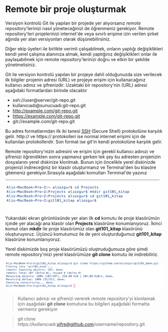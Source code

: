 # Remote bir proje oluşturmak

Versiyon kontrolü Git ile yapılan bir projede yer alıyorsanız *remote repository*'lerinizi nasıl yöneteceğinizi de öğrenmeniz gerekiyor. Remote repository'leri projelerinizi internet'de veya sınırlı erişime izin verilen şirket ağında yer alan versiyonları olarak düşünebilirsiniz.

Diğer ekip üyeleri ile birlikte verimli çalışabilmek,  onların yaptığı değişiklikleri kendi yerel çalışma alanınıza almak, kendi yaptığınız değişiklikleri onlar ile paylaşabilmek için remote repository'lerinizi doğru ve etkin bir şekilde yönetmelisiniz.

Git ile versiyon kontrolü yapılan bir projeye dahil olduğunuzda size verilecek ilk bilgiler projenin adresi (URL) ve projeye erişim için kullanacağınız kullanıcı adınız ve şifrenizdir. Uzaktaki bir repository'nin (URL) adresi aşağıdaki formatlardan birinde olacaktır

* ssh://user@server/git-repo.git
* kullanıcıadı@sunucuadı:git-repo.git
* http://example.com/git-repo.git
* https://example.com/git-repo.git
* git://example.com/git-repo.git

Bu adres formatlarından ilk iki tanesi [SSH](http://en.wikipedia.org/wiki/Secure_Shell) (Secure Shell) protokolüne karşılık gelir. http:// ve https:// protokolleri ise normal internet erişimi için de kullanılan protokollerdir. Son format ise git'in kendi protokolüne karşılık gelir.

Remote repository'nizin adresini ve erişim için gerekli kullanıcı adınızı ve şifrenizi öğrendikten sonra yapmanız gerken tek şey bu adresten projenizin dosyalarını yerel diskinize klonlmak. Bunun için öncelikle yerel diskinizde projenizi indireceğiniz bir klasör oluşturmanız ve Terminal'den bu klasöre gitemeniz gerekiyor.Sırasıyla aşağıdaki komutları Terminal'de yazınız

![Boş Klasör Oluşturma](./01_emptyprojectdir.png "Boş Klasör Oluşturma")

Yukarıdaki ekran görüntüsünde yer alan ilk **cd** komutu ile proje klasörümün içinde yer alacağı ana klasör olan **Projects** klasörüne konumlanıyoruz. İkinci komut olan **mkdir** ile proje klasörümüz olan **git101_kitap** klasörünü oluşturuyoruz. Üçüncü komutumuz ile de yeni oluşturduğumuz **git101_kitap** klasörüne konumlanıyoruz.

Yerel diskimizde boş proje klasörümüzü oluştruduğumuza göre şimdi remote repository'mizi yerel klasörümüze **git clone** komutu ile indirebiliriz.

![Remote repository'yi klonlama](./02_cloneremote.png "Remote repository'yi klonlama")


> Kullanıcı adınızı ve şifrenizi vererek remote repository'yi klonlamak için aşağıdaki **git clone** komutuna bu bilgileri aşağıdaki formatta vermeniz gerekiyor

> git clone https://kullanıcıadı:şifre@github.com/username/repository.git
